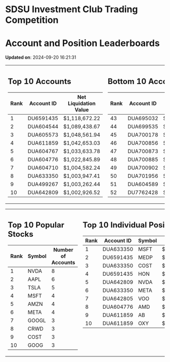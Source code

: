 # SDSU Investment Club Trading Competition 
 # Account and Position Leaderboards

**Updated on**: 2024-09-20 16:21:31

<table><tr><td valign="top">

## Top 10 Accounts
| Rank | Account ID | Net Liquidation Value |
|------|------------|-----------------------|
| 1 | DU6591435 | $1,118,672.22 |
| 2 | DUA604544 | $1,089,438.67 |
| 3 | DUA605573 | $1,048,561.94 |
| 4 | DUA611859 | $1,042,653.03 |
| 5 | DUA604767 | $1,033,633.78 |
| 6 | DUA604776 | $1,022,845.89 |
| 7 | DUA604710 | $1,004,582.24 |
| 8 | DUA633350 | $1,003,947.41 |
| 9 | DUA499267 | $1,003,262.44 |
| 10 | DUA642809 | $1,002,926.52 |

</td><td valign="top">

## Bottom 10 Accounts
| Rank | Account ID | Net Liquidation Value |
|------|------------|-----------------------|
| 43 | DUA695032 | $1,000,265.66 |
| 44 | DUA699535 | $1,000,265.66 |
| 45 | DUA700178 | $1,000,265.66 |
| 46 | DUA700856 | $1,000,265.66 |
| 47 | DUA700873 | $1,000,265.66 |
| 48 | DUA700885 | $1,000,265.66 |
| 49 | DUA700902 | $1,000,265.66 |
| 50 | DUA701956 | $1,000,265.66 |
| 51 | DUA604589 | $992,378.10 |
| 52 | DU7762428 | $989,383.45 |

</td></tr></table>

<table><tr><td valign="top">

## Top 10 Popular Stocks
| Rank | Symbol | Number of Accounts |
|------|--------|--------------------|
| 1 | NVDA | 8 |
| 2 | AAPL | 6 |
| 3 | TSLA | 5 |
| 4 | MSFT | 4 |
| 5 | AMZN | 4 |
| 6 | META | 4 |
| 7 | GOOGL | 3 |
| 8 | CRWD | 3 |
| 9 | COST | 3 |
| 10 | GOOG | 3 |

</td><td valign="top">

## Top 10 Individual Positions
| Rank | Account ID | Symbol | Cost | Total Value |
|------|------------|--------|-----------|-------------|
| 1 | DUA633350 | MSFT | $131,449.52 | $131,449.52 |
| 2 | DU6591435 | MEDP | $95,831.10 | $95,831.10 |
| 3 | DUA633350 | COST | $90,531.01 | $90,531.01 |
| 4 | DU6591435 | HON | $80,234.00 | $80,234.00 |
| 5 | DUA642809 | NVDA | $59,176.53 | $59,176.53 |
| 6 | DUA633350 | META | $53,514.01 | $53,514.01 |
| 7 | DUA642805 | VOO | $51,070.01 | $51,070.01 |
| 8 | DUA604776 | AMD | $50,629.52 | $50,629.52 |
| 9 | DUA611859 | AB | $50,007.43 | $50,007.43 |
| 10 | DUA611859 | OXY | $50,004.98 | $50,004.98 |

</td></tr></table>
